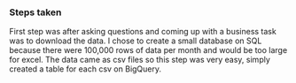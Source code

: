 ### Steps taken
First step was after asking questions and coming up with a business task was to download the data. I chose to create a small database on SQL because there were 100,000 rows of data per month and would be too large for excel. The data came as csv files so this step was very easy, simply created a table for each csv on BigQuery. 
